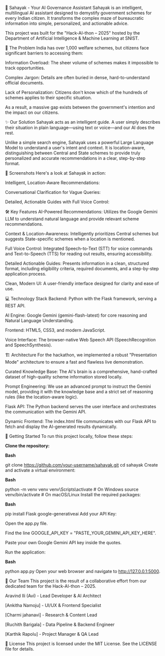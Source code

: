 🧠 Sahayak - Your AI Governance Assistant
Sahayak is an intelligent, multilingual AI assistant designed to demystify government schemes for every Indian citizen. It transforms the complex maze of bureaucratic information into simple, personalized, and actionable advice.

This project was built for the "Hack-AI-thon – 2025" hosted by the Department of Artificial Intelligence & Machine Learning at SNIST.

🚀 The Problem
India has over 1,000 welfare schemes, but citizens face significant barriers to accessing them:

Information Overload: The sheer volume of schemes makes it impossible to track opportunities.

Complex Jargon: Details are often buried in dense, hard-to-understand official documents.

Lack of Personalization: Citizens don't know which of the hundreds of schemes applies to their specific situation.

As a result, a massive gap exists between the government's intention and the impact on our citizens.

✨ Our Solution
Sahayak acts as an intelligent guide. A user simply describes their situation in plain language—using text or voice—and our AI does the rest.

Unlike a simple search engine, Sahayak uses a powerful Large Language Model to understand a user's intent and context. It is location-aware, distinguishing between Central and State schemes to provide truly personalized and accurate recommendations in a clear, step-by-step format.

📸 Screenshots
Here's a look at Sahayak in action:

Intelligent, Location-Aware Recommendations:

Conversational Clarification for Vague Queries:

Detailed, Actionable Guides with Full Voice Control:

🛠️ Key Features
AI-Powered Recommendations: Utilizes the Google Gemini LLM to understand natural language and provide relevant scheme recommendations.

Context & Location-Awareness: Intelligently prioritizes Central schemes but suggests State-specific schemes when a location is mentioned.

Full Voice Control: Integrated Speech-to-Text (STT) for voice commands and Text-to-Speech (TTS) for reading out results, ensuring accessibility.

Detailed Actionable Guides: Presents information in a clean, structured format, including eligibility criteria, required documents, and a step-by-step application process.

Clean, Modern UI: A user-friendly interface designed for clarity and ease of use.

💻 Technology Stack
Backend: Python with the Flask framework, serving a REST API.

AI Engine: Google Gemini (gemini-flash-latest) for core reasoning and Natural Language Understanding.

Frontend: HTML5, CSS3, and modern JavaScript.

Voice Interface: The browser-native Web Speech API (SpeechRecognition and SpeechSynthesis).

🏗️ Architecture
For the hackathon, we implemented a robust "Presentation Mode" architecture to ensure a fast and flawless live demonstration.

Curated Knowledge Base: The AI's brain is a comprehensive, hand-crafted dataset of high-quality scheme information stored locally.

Prompt Engineering: We use an advanced prompt to instruct the Gemini model, providing it with the knowledge base and a strict set of reasoning rules (like the location-aware logic).

Flask API: The Python backend serves the user interface and orchestrates the communication with the Gemini API.

Dynamic Frontend: The index.html file communicates with our Flask API to fetch and display the AI-generated results dynamically.

🚀 Getting Started
To run this project locally, follow these steps:

**Clone the repository:**

**Bash**

git clone https://github.com/your-username/sahayak.git
cd sahayak
Create and activate a virtual environment:

**Bash**

python -m venv venv
venv\Scripts\activate  # On Windows
source venv/bin/activate # On macOS/Linux
Install the required packages:

**Bash**

pip install Flask google-generativeai
Add your API Key:

Open the app.py file.

Find the line GOOGLE_API_KEY = "PASTE_YOUR_GEMINI_API_KEY_HERE".

Paste your own Google Gemini API key inside the quotes.

Run the application:

**Bash**

python app.py
Open your web browser and navigate to http://127.0.0.1:5000.

🤝 Our Team
This project is the result of a collaborative effort from our dedicated team for the Hack-AI-thon – 2025.

Aravind Ili (Avi) - Lead Developer & AI Architect

[Ankitha Namoju] - UI/UX & Frontend Specialist

[Charmi jahanavi] - Research & Content Lead

[Ruchith Barigala] - Data Pipeline & Backend Engineer

[Karthik Rapolu] - Project Manager & QA Lead

📜 License
This project is licensed under the MIT License. See the LICENSE file for details.
